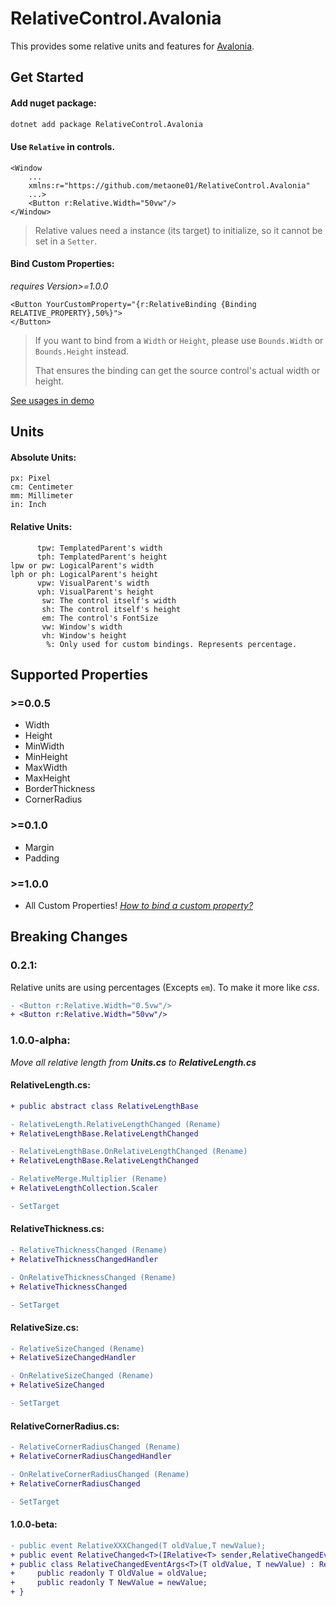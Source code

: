 ﻿# RelativeControl.Avalonia

This provides some relative units and features for [Avalonia](https://github.com/AvaloniaUI/Avalonia).

## Get Started

#### Add nuget package:

```bash
dotnet add package RelativeControl.Avalonia
```

#### Use `Relative` in controls.

```xaml
<Window 
    ...
    xmlns:r="https://github.com/metaone01/RelativeControl.Avalonia"
    ...>
	<Button r:Relative.Width="50vw"/>
</Window>
```
> Relative values need a instance (its target) to initialize, so it cannot be set in a `Setter`.


#### Bind Custom Properties:

*requires Version>=1.0.0*

```xaml
<Button YourCustomProperty="{r:RelativeBinding {Binding RELATIVE_PROPERTY},50%}">
</Button>
```

> If you want to bind from a `Width` or `Height`, please use `Bounds.Width` or `Bounds.Height` instead.
>
> That ensures the binding can get the source control's actual width or height.


[See usages in demo](./Demo.RelativeControl/Demo.RelativeControl/README.md)


## Units

#### Absolute Units:

    px: Pixel
    cm: Centimeter
    mm: Millimeter
    in: Inch

#### Relative Units:

          tpw: TemplatedParent's width
          tph: TemplatedParent's height
    lpw or pw: LogicalParent's width
    lph or ph: LogicalParent's height
          vpw: VisualParent's width
          vph: VisualParent's height
           sw: The control itself's width
           sh: The control itself's height
           em: The control's FontSize
           vw: Window's width
           vh: Window's height
            %: Only used for custom bindings. Represents percentage.

## Supported Properties

### \>=0.0.5

- Width
- Height
- MinWidth
- MinHeight
- MaxWidth
- MaxHeight
- BorderThickness
- CornerRadius

### \>=0.1.0

- Margin
- Padding

### \>=1.0.0

- All Custom Properties! *[How to bind a custom property?](#bind-custom-properties)*

## Breaking Changes

### 0.2.1:

Relative units are using percentages (Excepts `em`). To make it more like *css*.

```diff
- <Button r:Relative.Width="0.5vw"/>
+ <Button r:Relative.Width="50vw"/>
```

### 1.0.0-alpha:

*Move all relative length from **Units.cs** to **RelativeLength.cs***

#### RelativeLength.cs:

```diff
+ public abstract class RelativeLengthBase

- RelativeLength.RelativeLengthChanged (Rename)
+ RelativeLengthBase.RelativeLengthChanged

- RelativeLengthBase.OnRelativeLengthChanged (Rename)
+ RelativeLengthBase.RelativeLengthChanged

- RelativeMerge.Multiplier (Rename)
+ RelativeLengthCollection.Scaler

- SetTarget
```

#### RelativeThickness.cs:

```diff
- RelativeThicknessChanged (Rename)
+ RelativeThicknessChangedHandler

- OnRelativeThicknessChanged (Rename)
+ RelativeThicknessChanged

- SetTarget
```

#### RelativeSize.cs:

```diff
- RelativeSizeChanged (Rename)
+ RelativeSizeChangedHandler

- OnRelativeSizeChanged (Rename)
+ RelativeSizeChanged

- SetTarget
```

#### RelativeCornerRadius.cs:

```diff
- RelativeCornerRadiusChanged (Rename)
+ RelativeCornerRadiusChangedHandler

- OnRelativeCornerRadiusChanged (Rename)
+ RelativeCornerRadiusChanged

- SetTarget
```
 
#### 1.0.0-beta:

```diff
- public event RelativeXXXChanged(T oldValue,T newValue);
+ public event RelativeChanged<T>(IRelative<T> sender,RelativeChangedEventArgs<T> args);
+ public class RelativeChangedEventArgs<T>(T oldValue, T newValue) : RelativeChangedEventArgs {
+     public readonly T OldValue = oldValue;
+     public readonly T NewValue = newValue;
+ }
```






